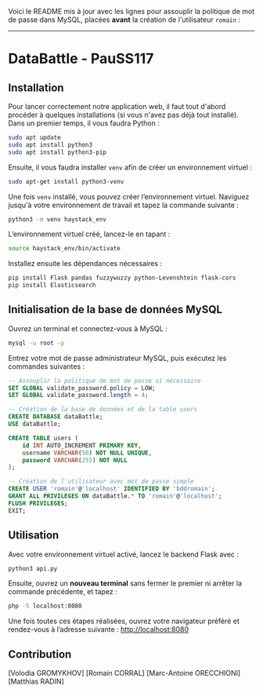 Voici le README mis à jour avec les lignes pour assouplir la politique de mot de passe dans MySQL, placées **avant** la création de l'utilisateur `romain` :

---

# DataBattle - PauSS117

## Installation

Pour lancer correctement notre application web, il faut tout d'abord procéder à quelques installations (si vous n'avez pas déjà tout installé).
Dans un premier temps, il vous faudra Python :

```bash
sudo apt update
sudo apt install python3
sudo apt install python3-pip
```

Ensuite, il vous faudra installer `venv` afin de créer un environnement virtuel :

```bash
sudo apt-get install python3-venv
```

Une fois `venv` installé, vous pouvez créer l’environnement virtuel. Naviguez jusqu'à votre environnement de travail et tapez la commande suivante :

```bash
python3 -m venv haystack_env
```

L’environnement virtuel créé, lancez-le en tapant :

```bash
source haystack_env/bin/activate
```

Installez ensuite les dépendances nécessaires :

```bash
pip install Flask pandas fuzzywuzzy python-Levenshtein flask-cors
pip install Elasticsearch
```

## Initialisation de la base de données MySQL

Ouvrez un terminal et connectez-vous à MySQL :

```bash
mysql -u root -p
```

Entrez votre mot de passe administrateur MySQL, puis exécutez les commandes suivantes :

```sql
-- Assouplir la politique de mot de passe si nécessaire
SET GLOBAL validate_password.policy = LOW;
SET GLOBAL validate_password.length = 4;

-- Création de la base de données et de la table users
CREATE DATABASE dataBattle;
USE dataBattle;

CREATE TABLE users (
    id INT AUTO_INCREMENT PRIMARY KEY,
    username VARCHAR(50) NOT NULL UNIQUE,
    password VARCHAR(255) NOT NULL
);

-- Création de l'utilisateur avec mot de passe simple
CREATE USER 'romain'@'localhost' IDENTIFIED BY 'bddromain';
GRANT ALL PRIVILEGES ON dataBattle.* TO 'romain'@'localhost';
FLUSH PRIVILEGES;
EXIT;
```

## Utilisation

Avec votre environnement virtuel activé, lancez le backend Flask avec :

```bash
python3 api.py
```

Ensuite, ouvrez un **nouveau terminal** sans fermer le premier ni arrêter la commande précédente, et tapez :

```bash
php -S localhost:8080
```

Une fois toutes ces étapes réalisées, ouvrez votre navigateur préféré et rendez-vous à l’adresse suivante :
[http://localhost:8080](http://localhost:8080)

## Contribution

\[Volodia GROMYKHOV]
\[Romain CORRAL]
\[Marc-Antoine ORECCHIONI]
\[Matthias RADIN]
